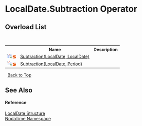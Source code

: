 # LocalDate.Subtraction Operator 
 


## Overload List
&nbsp;<table><tr><th></th><th>Name</th><th>Description</th></tr><tr><td>![Public operator](media/puboperator.gif "Public operator")![Static member](media/static.gif "Static member")</td><td><a href="M_NodaTime_LocalDate_op_Subtraction">Subtraction(LocalDate, LocalDate)</a></td><td /></tr><tr><td>![Public operator](media/puboperator.gif "Public operator")![Static member](media/static.gif "Static member")</td><td><a href="M_NodaTime_LocalDate_op_Subtraction_1">Subtraction(LocalDate, Period)</a></td><td /></tr></table>&nbsp;
<a href="#localdate.subtraction-operator">Back to Top</a>

## See Also


#### Reference
<a href="T_NodaTime_LocalDate">LocalDate Structure</a><br /><a href="N_NodaTime">NodaTime Namespace</a><br />